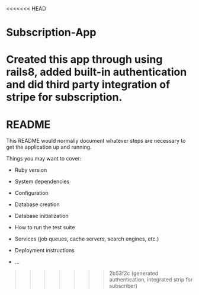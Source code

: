 <<<<<<< HEAD
# Subscription-App
Created this app through using rails8, added built-in authentication and did third party integration of stripe for subscription.
=======
# README

This README would normally document whatever steps are necessary to get the
application up and running.

Things you may want to cover:

* Ruby version

* System dependencies

* Configuration

* Database creation

* Database initialization

* How to run the test suite

* Services (job queues, cache servers, search engines, etc.)

* Deployment instructions

* ...
>>>>>>> 2b53f2c (generated authentication, integrated strip for subscriber)
